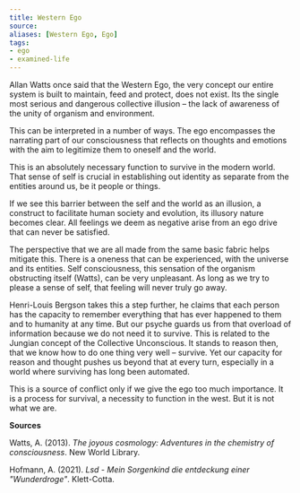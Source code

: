 ```yaml
---
title: Western Ego
source:
aliases: [Western Ego, Ego]
tags: 
- ego
- examined-life 
---
```


Allan Watts once said that the Western Ego, the very concept our entire system is built to maintain, feed and protect, does not exist. Its the single most serious and dangerous collective illusion – the lack of awareness of the unity of organism and environment.

This can be interpreted in a number of ways. The ego encompasses the narrating part of our consciousness that reflects on thoughts and emotions with the aim to legitimize them to oneself and the world. 

This is an absolutely necessary function to survive in the modern world. That sense of self is crucial in establishing out identity as separate from the entities around us, be it people or things.

If we see this barrier between the self and the world as an illusion, a construct to facilitate human society and evolution, its illusory nature becomes clear. All feelings we deem as negative arise from an ego drive that can never be satisfied.

The perspective that we are all made from the same basic fabric helps mitigate this. There is a oneness that can be experienced, with the universe and its entities. Self consciousness, this sensation of the organism obstructing itself (Watts), can be very unpleasant. As long as we try to please a sense of self, that feeling will never truly go away.

Henri-Louis Bergson takes this a step further, he claims that each person has the capacity to remember everything that has ever happened to them and to humanity at any time. But our psyche guards us from that overload of information because we do not need it to survive. This is related to the Jungian concept of the Collective Unconscious. It stands to reason then, that we know how to do one thing very well – survive.  Yet our capacity for reason and thought pushes us beyond that at every turn, especially in a world where surviving has long been automated. 

This is a source of conflict only if we give the ego too much importance. It is a process for survival, a necessity to function in the west. But it is not what we are.

**Sources**

Watts, A. (2013). _The joyous cosmology: Adventures in the chemistry of consciousness_. New World Library.

Hofmann, A. (2021). _Lsd - Mein Sorgenkind die entdeckung einer "Wunderdroge"_. Klett-Cotta.